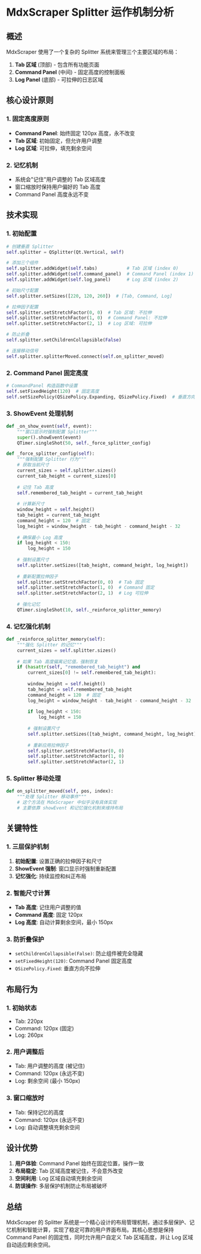 # MdxScraper Splitter 运作机制分析

## 概述

MdxScraper 使用了一个复杂的 Splitter 系统来管理三个主要区域的布局：
1. **Tab 区域** (顶部) - 包含所有功能页面
2. **Command Panel** (中间) - 固定高度的控制面板
3. **Log Panel** (底部) - 可拉伸的日志区域

## 核心设计原则

### 1. 固定高度原则
- **Command Panel**: 始终固定 120px 高度，永不改变
- **Tab 区域**: 初始固定，但允许用户调整
- **Log 区域**: 可拉伸，填充剩余空间

### 2. 记忆机制
- 系统会"记住"用户调整的 Tab 区域高度
- 窗口缩放时保持用户偏好的 Tab 高度
- Command Panel 高度永远不变

## 技术实现

### 1. 初始配置
```python
# 创建垂直 Splitter
self.splitter = QSplitter(Qt.Vertical, self)

# 添加三个组件
self.splitter.addWidget(self.tabs)           # Tab 区域 (index 0)
self.splitter.addWidget(self.command_panel)  # Command Panel (index 1)  
self.splitter.addWidget(self.log_panel)      # Log 区域 (index 2)

# 初始尺寸配置
self.splitter.setSizes([220, 120, 260])  # [Tab, Command, Log]

# 拉伸因子配置
self.splitter.setStretchFactor(0, 0)  # Tab 区域: 不拉伸
self.splitter.setStretchFactor(1, 0)  # Command Panel: 不拉伸
self.splitter.setStretchFactor(2, 1)  # Log 区域: 可拉伸

# 防止折叠
self.splitter.setChildrenCollapsible(False)

# 连接移动信号
self.splitter.splitterMoved.connect(self.on_splitter_moved)
```

### 2. Command Panel 固定高度
```python
# CommandPanel 构造函数中设置
self.setFixedHeight(120)  # 固定高度
self.setSizePolicy(QSizePolicy.Expanding, QSizePolicy.Fixed)  # 垂直方向固定
```

### 3. ShowEvent 处理机制
```python
def _on_show_event(self, event):
    """窗口显示时强制配置 Splitter"""
    super().showEvent(event)
    QTimer.singleShot(50, self._force_splitter_config)

def _force_splitter_config(self):
    """强制配置 Splitter 行为"""
    # 获取当前尺寸
    current_sizes = self.splitter.sizes()
    current_tab_height = current_sizes[0]
    
    # 记住 Tab 高度
    self.remembered_tab_height = current_tab_height
    
    # 计算新尺寸
    window_height = self.height()
    tab_height = current_tab_height
    command_height = 120  # 固定
    log_height = window_height - tab_height - command_height - 32
    
    # 确保最小 Log 高度
    if log_height < 150:
        log_height = 150
    
    # 强制设置尺寸
    self.splitter.setSizes([tab_height, command_height, log_height])
    
    # 重新配置拉伸因子
    self.splitter.setStretchFactor(0, 0)  # Tab 固定
    self.splitter.setStretchFactor(1, 0)  # Command 固定
    self.splitter.setStretchFactor(2, 1)  # Log 可拉伸
    
    # 强化记忆
    QTimer.singleShot(10, self._reinforce_splitter_memory)
```

### 4. 记忆强化机制
```python
def _reinforce_splitter_memory(self):
    """强化 Splitter 的记忆"""
    current_sizes = self.splitter.sizes()
    
    # 如果 Tab 高度偏离记忆值，强制恢复
    if (hasattr(self, "remembered_tab_height") and 
        current_sizes[0] != self.remembered_tab_height):
        
        window_height = self.height()
        tab_height = self.remembered_tab_height
        command_height = 120  # 固定
        log_height = window_height - tab_height - command_height - 32
        
        if log_height < 150:
            log_height = 150
        
        # 强制设置尺寸
        self.splitter.setSizes([tab_height, command_height, log_height])
        
        # 重新应用拉伸因子
        self.splitter.setStretchFactor(0, 0)
        self.splitter.setStretchFactor(1, 0) 
        self.splitter.setStretchFactor(2, 1)
```

### 5. Splitter 移动处理
```python
def on_splitter_moved(self, pos, index):
    """处理 Splitter 移动事件"""
    # 这个方法在 MdxScraper 中似乎没有具体实现
    # 主要依靠 showEvent 和记忆强化机制来维持布局
```

## 关键特性

### 1. 三层保护机制
1. **初始配置**: 设置正确的拉伸因子和尺寸
2. **ShowEvent 强制**: 窗口显示时强制重新配置
3. **记忆强化**: 持续监控和纠正布局

### 2. 智能尺寸计算
- **Tab 高度**: 记住用户调整的值
- **Command 高度**: 固定 120px
- **Log 高度**: 自动计算剩余空间，最小 150px

### 3. 防折叠保护
- `setChildrenCollapsible(False)`: 防止组件被完全隐藏
- `setFixedHeight(120)`: Command Panel 固定高度
- `QSizePolicy.Fixed`: 垂直方向不拉伸

## 布局行为

### 1. 初始状态
- Tab: 220px
- Command: 120px (固定)
- Log: 260px

### 2. 用户调整后
- Tab: 用户调整的高度 (被记住)
- Command: 120px (永远不变)
- Log: 剩余空间 (最小 150px)

### 3. 窗口缩放时
- Tab: 保持记忆的高度
- Command: 120px (永远不变)
- Log: 自动调整填充剩余空间

## 设计优势

1. **用户体验**: Command Panel 始终在固定位置，操作一致
2. **布局稳定**: Tab 区域高度被记住，不会意外改变
3. **空间利用**: Log 区域自动填充剩余空间
4. **防误操作**: 多层保护机制防止布局被破坏

## 总结

MdxScraper 的 Splitter 系统是一个精心设计的布局管理机制，通过多层保护、记忆机制和智能计算，实现了稳定可靠的用户界面布局。其核心思想是保持 Command Panel 的固定性，同时允许用户自定义 Tab 区域高度，并让 Log 区域自动适应剩余空间。
